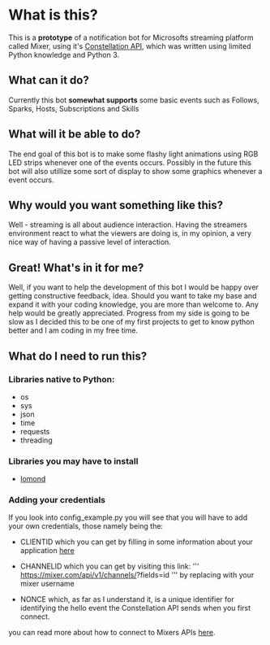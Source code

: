 # What is this?

This is a **prototype** of a notification bot for Microsofts streaming platform called Mixer, using it's [Constellation API](https://dev.mixer.com/reference/constellation/introduction), which was written using limited Python knowledge and Python 3.

## What can it do?

Currently this bot **somewhat supports** some basic events such as Follows, Sparks, Hosts, Subscriptions and Skills

## What will it be able to do?

The end goal of this bot is to make some flashy light animations using RGB LED strips whenever one of the events occurs. Possibly in the future this bot will also utillize some sort of display to show some graphics whenever a event occurs.

## Why would you want something like this?

Well - streaming is all about audience interaction. Having the streamers environment react to what the viewers are doing is, in my opinion, a very nice way of having a passive level of interaction.

## Great! What's in it for me?

Well, if you want to help the development of this bot I would be happy over getting constructive feedback, idea. Should you want to take my base and expand it with your coding knowledge, you are more than welcome to. Any help would be greatly appreciated.
Progress from my side is going to be slow as I decided this to be one of my first projects to get to know python better and I am coding in my free time.

## What do I need to run this?

### Libraries native to Python:
- os
- sys
- json
- time
- requests
- threading

### Libraries you may have to install
- [lomond](https://pypi.org/project/lomond/)

### Adding your credentials

If you look into config_example.py you will see that you will have to add your own credentials, those namely being the:

- CLIENTID
which you can get by filling in some information about your application [here](https://mixer.com/lab/oauth)

- CHANNELID
which you can get by visiting this link:
'''
https://mixer.com/api/v1/channels/<username>?fields=id
'''
by replacing <username> with your mixer username

- NONCE
which, as far as I understand it, is a unique identifier for identifying the hello event the Constellation API sends when you first connect.

you can read more about how to connect to Mixers APIs [here](https://dev.mixer.com/reference/chat/connection).
